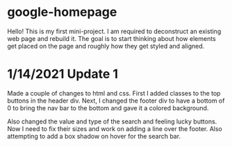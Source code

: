 # google-homepage

Hello! This is my first mini-project. I am required to deconstruct an existing web page and rebuild it. The goal is to start thinking about how elements get placed on the page and roughly how they get styled and aligned. 

# 1/14/2021 Update 1

Made a couple of changes to html and css. First I added classes to the top buttons in the header div. Next, I changed the footer div to have a bottom of 0 to bring the nav bar to the bottom and gave it a colored background.

Also changed the value and type of the search and feeling lucky buttons. Now I need to fix their sizes and work on adding a line over the footer. Also attempting to add a box shadow on hover for the search bar.